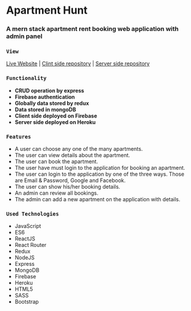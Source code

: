 # Apartment Hunt
### A mern stack apartment rent booking web application with admin panel

### `View`

[Live Website](https://mern-apartment-rental-app.web.app/ "Apartment Hunt") | [Clint side repository](https://github.com/Asaduzzaman607/mern-apartment-rental-client) | [Server side repository](https://github.com/WebKawsar/apartment-hunt-server)

### `Functionality`
* **CRUD operation by express**
* **Firebase authentication**
* **Globally data stored by redux**
* **Data stored in mongoDB**
* **Client side deployed on Firebase**
* **Server side deployed on Heroku**


### `Features`
* A user can choose any one of the many apartments.
* The user can view details about the apartment.
* The user can book the apartment.
* The user have must login to the application for booking an apartment.
* The user can login to the application by one of the three ways. Those are Email & Password, Google and Facebook.
* The user can show his/her booking details.
* An admin can review all bookings.
* The admin can add a new apartment on the application with details.

### `Used Technologies`

* JavaScript
* ES6
* ReactJS
* React Router
* Redux
* NodeJS
* Express
* MongoDB
* Firebase
* Heroku
* HTML5
* SASS
* Bootstrap
